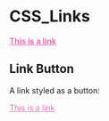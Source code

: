 # CSS_Links

<html>
<head>
<style>
a {
  color: hotpink;
}

a:link, a:visited {
  background-color: #f44336;
  color: white;
  padding: 14px 25px;
  text-align: center;
  text-decoration: none;
  display: inline-block;
}

a:hover, a:active {
  background-color: red;
}
</style>
</head>
<body>

<p><b><a href="default.asp" target="_blank">This is a link</a></b></p>
<h2>Link Button</h2>
<p>A link styled as a button:</p>
<a href="default.asp" target="_blank">This is a link</a>

</body>
</html>
